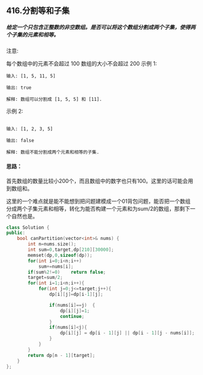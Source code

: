## 416.分割等和子集

##### 给定一个只包含正整数的非空数组。是否可以将这个数组分割成两个子集，使得两个子集的元素和相等。

注意:

每个数组中的元素不会超过 100
数组的大小不会超过 200
示例 1:
```
输入: [1, 5, 11, 5]

输出: true

解释: 数组可以分割成 [1, 5, 5] 和 [11].
```

示例 2:
```

输入: [1, 2, 3, 5]

输出: false

解释: 数组不能分割成两个元素和相等的子集.
```

#### 思路：

首先数组的数量比较小200个，而且数组中的数字也只有100。这里的话可能会用到数组和。

这里的一个难点就是能不能想到把问题建模成一个01背包问题，能否把一个数组分成两个子集元素和相等，转化为能否构建一个元素和为sum/2的数组，那剩下一个自然也是。

```c++
class Solution {
public:
    bool canPartition(vector<int>& nums) {
        int n=nums.size();
        int sum=0,target,dp[210][30000];
        memset(dp,0,sizeof(dp));
        for(int i=0;i<n;i++)
            sum+=nums[i];
        if(sum%2!=0)    return false;
        target=sum/2;
        for(int i=1;i<n;i++){
            for(int j=0;j<=target;j++){
                dp[i][j]=dp[i-1][j];

                if(nums[i]==j)  {
                    dp[i][j]=1;
                    continue;
                }
                if(nums[i]<j){
                    dp[i][j] = dp[i - 1][j] || dp[i - 1][j - nums[i]];
                }
            }
        }
        return dp[n - 1][target];
    }
};
```

